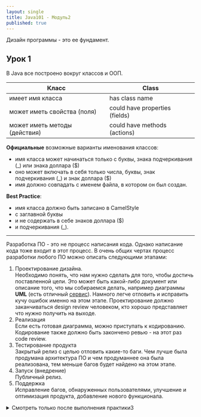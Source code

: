 ```yaml
---
layout: single
title: Java101 - Модуль2
published: true
---
```

Дизайн программы - это ее фундамент.

## Урок 1

В Java все построено вокруг классов и ООП.

| Класс							            |Class						            	|
| ----------------------------- | ----------------------------- |
| имеет имя класса				      |has class name					        |
| может иметь свойства (поля)	  |could have properties (fields)	|
| может иметь методы (действия)	|could have methods (actions)	  |

**Официальные** возможные варианты именования классов:

- имя класса может начинаться только с буквы, знака подчеркивания (_) или знака доллара ($)  
- оно может включать в себя только числа, буквы, знак подчеркивания (_) и знак доллара ($)
- имя должно совпадать с именем файла, в котором он был создан.

**Best Practice**:  
- имя класса должно быть записано в CamelStyle  
- с заглавной буквы  
- и не содержать в себе знаков доллара ($)  
- и подчеркивания (_).

---

Разработка ПО - это не процесс написания кода. Однако написание кода тоже входит в этот процесс.
В очень общих чертах процесс разработки любого ПО можно описать следующими этапами:  

1. Проектирование дизайна.  
Необходимо понять, что нам нужно сделать для того, чтобы достичь поставленной цели. Это может быть какой-либо документ или описание того, что мы собираемся делать, например диаграммы **UML** (есть отличный [сервис](https://www.draw.io/)). Намного легче отловить и исправить кучу ошибок именно на этом этапе. Проектирование должно заканчиваться design review человеком, кто хорошо представляет что нужно получить на выходе.  
2. Реализация  
Если есть готовая диаграмма, можно приступать к кодированию. Кодирование также должно быть закончено ревью - на этот раз code review.
3. Тестирование продукта  
Закрытый релиз с целью отловить какие-то баги. Чем лучше была продумана архитектура ПО и чем продуманнее она была реализована, тем меньше багов будет найдено на этом этапе.
4. Запуск (внедрение)  
Публичный релиз.
5. Поддержка  
Исправление багов, обнаруженных пользователями, улучшение и оптимизация продукта, добавление нового функционала.

<details>
	<summary>Смотреть только после выполнения практики3</summary>
	
```java
public class House {

    String address;
    
    int floorsCount;

}
```
</details>
